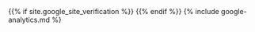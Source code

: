 <head>
    <title>{% if page.title %}{{ page.title }} | {% endif %}{{ site.title }}{% if page.title %}{% else %} | {{ site.tagline }}{% endif %}</title>
    <meta name="description" content="{% if page.excerpt %}{{ page.excerpt | strip_html | strip_newlines | truncate: 160 }}{% else %}{{ site.description }}{% endif %}">
    <meta charset="UTF-8">
    <meta name="viewport" content="width=device-width, initial-scale=1.0">
    <meta http-equiv="X-UA-Compatible" content="ie=edge">
    {{% if site.google_site_verification %}}
    <meta name="google-site-verification" content="{{ site.google_site_verification }}">
    {{% endif %}}
    <meta name="keywords" content="{{ site.keywords }}">
    <meta property="fb:app_id" content="{{ site.app_id }}">
    <!-- dns prefetch -->
    <link rel="dns-prefetch" href="//www.kikuzukikai.org/">
    <link rel="dns-prefetch" href="//stackpath.bootstrapcdn.com/">
    <link rel="dns-prefetch" href="//fonts.googleapis.com/">
    <link rel="dns-prefetch" href="//connect.facebook.net/">
    <!-- favicon -->
    <link rel="icon" href="{{ '/favicon.ico' | relative_url }}">
    <!-- rss -->
    <link rel="alternate" type="application/rss+xml" title="{{ site.title | escape }}" href="{{ '/feed.xml' | relative_url }}">
    <!-- stylesheets -->
    <link rel="stylesheet" href="//cdnjs.cloudflare.com/ajax/libs/gitgraph.js/1.15.2/gitgraph.min.css" crossorigin>
    <link rel="stylesheet" href="//stackpath.bootstrapcdn.com/font-awesome/4.7.0/css/font-awesome.min.css" crossorigin>
    <link rel="stylesheet" href="//fonts.googleapis.com/css?family=Noto+Serif+JP:300|Noto+Sans+JP:300|Roboto:300|Ubuntu:300&display=swap">
    <link rel="stylesheet" href="{{ '/assets/css/main.css' | relative_url }}">
    {% include google-analytics.md %}
</head>
